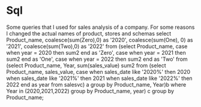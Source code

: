 # Sql
Some queries that I used for sales analysis of a company. For some reasons I changed the actual names of product, stores and schemas
select Product_name, coalesce(sum(Zero),0) as '2020', coalesce(sum(One), 0) as '2021', coalesce(sum(Two),0) as '2022'
from
(select Product_name,
case when year = 2020 then sum2 end as 'Zero',
case when year = 2021 then sum2 end as 'One',
case when year = 2022 then sum2 end as 'Two'
from
(select Product_name, Year, sum(sales_value) sum2
from 
(select Product_name, sales_value, case when sales_date like '2020%' then 2020
          when sales_date like '2021%' then 2021
		when sales_date like '2022%' then 2022
end as year from salesvc) a
group by Product_name, Year)b
where Year in (2020,2021,2022)
group by Product_name, year) c
group by Product_name; 
